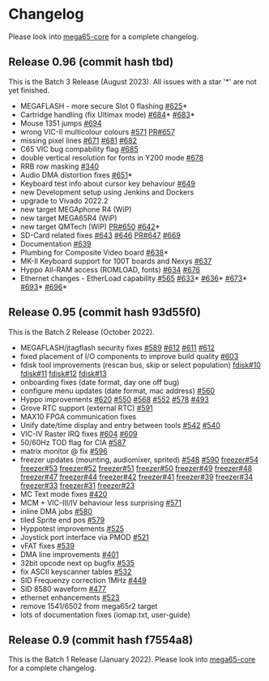 
# Changelog

Please look into [mega65-core](https://github.com/MEGA65/mega65-core/)
for a complete changelog.

## Release 0.96 (commit hash tbd)

This is the Batch 3 Release (August 2023). All issues with a star '*'
are not yet finished.

 - MEGAFLASH - more secure Slot 0 flashing
   [#625](https://github.com/MEGA65/mega65-core/issues/625)*
 - Cartridge handling (fix Ultimax mode)
   [#684](https://github.com/MEGA65/mega65-core/issues/684)*
   [#683](https://github.com/MEGA65/mega65-core/issues/683)*
 - Mouse 1351 jumps
   [#694](https://github.com/MEGA65/mega65-core/issues/694)
 - wrong VIC-II multicolour colours
   [#571](https://github.com/MEGA65/mega65-core/issues/571)
   [PR#657](https://github.com/MEGA65/mega65-core/issues/657)
 - missing pixel lines
   [#671](https://github.com/MEGA65/mega65-core/issues/671)
   [#681](https://github.com/MEGA65/mega65-core/issues/681)
   [#682](https://github.com/MEGA65/mega65-core/issues/682)
 - C65 VIC bug compability flag
   [#685](https://github.com/MEGA65/mega65-core/issues/685)
 - double vertical resolution for fonts in Y200 mode
   [#678](https://github.com/MEGA65/mega65-core/issues/678)
 - RRB row masking
   [#340](https://github.com/MEGA65/mega65-core/issues/340)
 - Audio DMA distortion fixes
   [#651](https://github.com/MEGA65/mega65-core/issues/651)*
 - Keyboard test info about cursor key behaviour
   [#649](https://github.com/MEGA65/mega65-core/issues/649)
 - new Development setup using Jenkins and Dockers
 - upgrade to Vivado 2022.2
 - new target MEGAphone R4 (WiP)
 - new target MEGA65R4 (WiP)
 - new target QMTech (WiP)
   [PR#650](https://github.com/MEGA65/mega65-core/pull/650)
   [#642](https://github.com/MEGA65/mega65-core/issues/642)*
 - SD-Card related fixes
   [#643](https://github.com/MEGA65/mega65-core/issues/643)
   [#646](https://github.com/MEGA65/mega65-core/issues/646)
   [PR#647](https://github.com/MEGA65/mega65-core/pull/647)
   [#669](https://github.com/MEGA65/mega65-core/issues/669)
 - Documentation
   [#639](https://github.com/MEGA65/mega65-core/issues/639)
 - Plumbing for Composite Video board
   [#638](https://github.com/MEGA65/mega65-core/issues/638)*
 - MK-II Keyboard support for 100T boards and Nexys
   [#637](https://github.com/MEGA65/mega65-core/issues/637)
 - Hyppo All-RAM access (ROMLOAD, fonts)
   [#634](https://github.com/MEGA65/mega65-core/issues/634)
   [#676](https://github.com/MEGA65/mega65-core/issues/676)
 - Ethernet changes - EtherLoad capability
   [#565](https://github.com/MEGA65/mega65-core/issues/565)
   [#633](https://github.com/MEGA65/mega65-core/issues/633)*
   [#636](https://github.com/MEGA65/mega65-core/issues/636)*
   [#673](https://github.com/MEGA65/mega65-core/issues/673)*
   [#693](https://github.com/MEGA65/mega65-core/issues/693)*
   [#696](https://github.com/MEGA65/mega65-core/issues/696)*

## Release 0.95 (commit hash 93d55f0)

This is the Batch 2 Release (October 2022).

 - MEGAFLASH/jtagflash security fixes
   [#589](https://github.com/MEGA65/mega65-core/issues/589)
   [#612](https://github.com/MEGA65/mega65-core/issues/612)
   [#611](https://github.com/MEGA65/mega65-core/issues/611)
   [#612](https://github.com/MEGA65/mega65-core/issues/612)
 - fixed placement of I/O components to improve build quality
   [#603](https://github.com/MEGA65/mega65-core/issues/603)
 - fdisk tool improvements (rescan bus, skip or select population)
   [fdisk#10](https://github.com/MEGA65/mega65-fdisk/issues/10)
   [fdisk#11](https://github.com/MEGA65/mega65-fdisk/issues/11)
   [fdisk#12](https://github.com/MEGA65/mega65-fdisk/issues/12)
   [fdisk#13](https://github.com/MEGA65/mega65-fdisk/issues/13)
 - onboarding fixes (date format, day one off bug)
 - configure menu updates (date format, mac address)
   [#560](https://github.com/MEGA65/mega65-core/issues/560)
 - Hyppo improvements
   [#620](https://github.com/MEGA65/mega65-core/issues/620)
   [#550](https://github.com/MEGA65/mega65-core/issues/550)
   [#568](https://github.com/MEGA65/mega65-core/issues/568)
   [#552](https://github.com/MEGA65/mega65-core/issues/552)
   [#578](https://github.com/MEGA65/mega65-core/issues/578)
   [#493](https://github.com/MEGA65/mega65-core/issues/493)
 - Grove RTC support (external RTC)
   [#591](https://github.com/MEGA65/mega65-core/issues/591)
 - MAX10 FPGA communication fixes
 - Unify date/time display and entry between tools
   [#542](https://github.com/MEGA65/mega65-core/issues/542)
   [#540](https://github.com/MEGA65/mega65-core/issues/540)
 - VIC-IV Raster IRQ fixes
   [#604](https://github.com/MEGA65/mega65-core/issues/604)
   [#609](https://github.com/MEGA65/mega65-core/issues/609)
 - 50/60Hz TOD flag for CIA
   [#587](https://github.com/MEGA65/mega65-core/issues/587)
 - matrix monitor @ fix
   [#596](https://github.com/MEGA65/mega65-core/issues/596)
 - freezer updates (mounting, audiomixer, sprited)
   [#548](https://github.com/MEGA65/mega65-core/issues/548)
   [#590](https://github.com/MEGA65/mega65-core/issues/590)
   [freezer#54](https://github.com/MEGA65/mega65-freezemenu/issues/54)
   [freezer#53](https://github.com/MEGA65/mega65-freezemenu/issues/53)
   [freezer#52](https://github.com/MEGA65/mega65-freezemenu/issues/52)
   [freezer#51](https://github.com/MEGA65/mega65-freezemenu/issues/51)
   [freezer#50](https://github.com/MEGA65/mega65-freezemenu/issues/50)
   [freezer#49](https://github.com/MEGA65/mega65-freezemenu/issues/49)
   [freezer#48](https://github.com/MEGA65/mega65-freezemenu/issues/48)
   [freezer#47](https://github.com/MEGA65/mega65-freezemenu/issues/47)
   [freezer#44](https://github.com/MEGA65/mega65-freezemenu/issues/44)
   [freezer#42](https://github.com/MEGA65/mega65-freezemenu/issues/42)
   [freezer#41](https://github.com/MEGA65/mega65-freezemenu/issues/41)
   [freezer#39](https://github.com/MEGA65/mega65-freezemenu/issues/39)
   [freezer#34](https://github.com/MEGA65/mega65-freezemenu/issues/34)
   [freezer#33](https://github.com/MEGA65/mega65-freezemenu/issues/33)
   [freezer#31](https://github.com/MEGA65/mega65-freezemenu/issues/31)
   [freezer#23](https://github.com/MEGA65/mega65-freezemenu/issues/23)
 - MC Text mode fixes
   [#420](https://github.com/MEGA65/mega65-core/issues/420)
 - MCM + VIC-III/IV behaviour less surprising
   [#571](https://github.com/MEGA65/mega65-core/issues/571)
 - inline DMA jobs
   [#580](https://github.com/MEGA65/mega65-core/issues/580)
 - tiled Sprite end pos
   [#579](https://github.com/MEGA65/mega65-core/issues/579)
 - Hyppotest improvements
   [#525](https://github.com/MEGA65/mega65-core/issues/525)
 - Joystick port interface via PMOD
   [#521](https://github.com/MEGA65/mega65-core/issues/521)
 - vFAT fixes
   [#539](https://github.com/MEGA65/mega65-core/issues/539)
 - DMA line improvements
   [#401](https://github.com/MEGA65/mega65-core/issues/401)
 - 32bit opcode next op bugfix
   [#535](https://github.com/MEGA65/mega65-core/issues/535)
 - fix ASCII keyscanner tables
   [#532](https://github.com/MEGA65/mega65-core/issues/532)
 - SID Frequenzy correction 1MHz
   [#449](https://github.com/MEGA65/mega65-core/issues/449)
 - SID 8580 waveform
   [#477](https://github.com/MEGA65/mega65-core/issues/477)
 - ethernet enhancements
   [#523](https://github.com/MEGA65/mega65-core/issues/523)
 - remove 1541/6502 from mega65r2 target
 - lots of documentation fixes (iomap.txt, user-guide)

## Release 0.9 (commit hash f7554a8)

This is the Batch 1 Release (January 2022). Please look into
[mega65-core](https://github.com/MEGA65/mega65-core/) for a
complete changelog.
